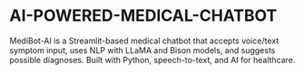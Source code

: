 # AI-POWERED-MEDICAL-CHATBOT
MediBot-AI is a Streamlit-based medical chatbot that accepts voice/text symptom input, uses NLP with LLaMA and Bison models, and suggests possible diagnoses. Built with Python, speech-to-text, and AI for healthcare. 
